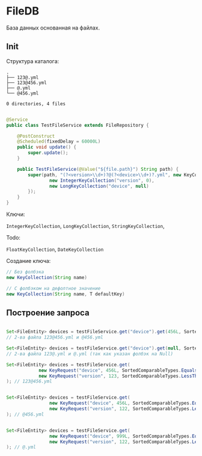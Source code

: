# FileDB

База данных основанная на файлах.

## Init

Структура каталога:

```
.
├── 123@.yml
├── 123@456.yml
├── @.yml
└── @456.yml

0 directories, 4 files

```


```java

@Service
public class TestFileService extends FileRepository {

    @PostConstruct
    @Scheduled(fixedDelay = 60000L)
    public void update() {
        super.update();
    }

    public TestFileService(@Value("${file.path}") String path) {
        super(path, "(?<version>\\d+)?@(?<device>\\d+)?.yml", new KeyCollection[] {
                new IntegerKeyCollection("version", 0),
                new LongKeyCollection("device", null)
        });
    }
}


```


Ключи:

`IntegerKeyCollection`,
`LongKeyCollection`,
`StringKeyCollection`,

Todo:

`FloatKeyCollection`,
`DateKeyCollection`


Создание ключа:

```java
// Без фолбэка
new KeyCollection(String name)

// С фолбэком на дефолтное значение
new KeyCollection(String name, T defaultKey)
```

## Построение запроса

```java

Set<FileEntity> devices = testFileService.get("device").get(456L, SortedComparableTypes.Equals);
// 2-ва файла 123@456.yml и @456.yml

Set<FileEntity> devices = testFileService.get("device").get(null, SortedComparableTypes.Equals);
// 2-ва файла 123@.yml и @.yml (так как указан фолбэк на Null)

Set<FileEntity> devices = testFileService.get(
            new KeyRequest("device", 456L, SortedComparableTypes.Equals),
            new KeyRequest("version", 123, SortedComparableTypes.LessThanEqual)
); // 123@456.yml


Set<FileEntity> devices = testFileService.get(
                new KeyRequest("device", 456L, SortedComparableTypes.Equals),
                new KeyRequest("version", 122, SortedComparableTypes.LessThanEqual)
); // @456.yml


Set<FileEntity> devices = testFileService.get(
                new KeyRequest("device", 999L, SortedComparableTypes.Equals, null),
                new KeyRequest("version", 122, SortedComparableTypes.LessThanEqual)
); // @.yml

```